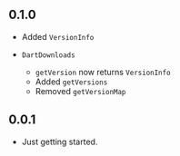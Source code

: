 ## 0.1.0

* Added `VersionInfo`

* `DartDownloads`
  * `getVersion` now returns `VersionInfo`
  * Added `getVersions`
  * Removed `getVersionMap`


## 0.0.1

* Just getting started.
